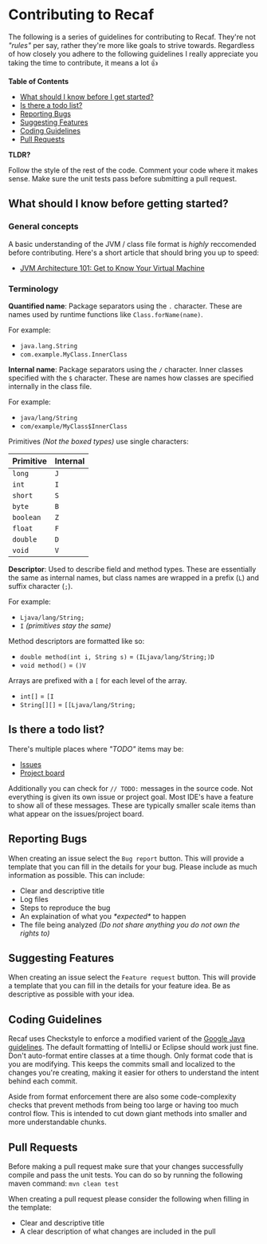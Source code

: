 # Contributing to Recaf

The following is a series of guidelines for contributing to Recaf. They're not _"rules"_ per say, rather they're more like goals to strive towards. Regardless of how closely you adhere to the following guidelines I really appreciate you taking the time to contribute, it means a lot :+1:


**Table of Contents**

 * [What should I know before I get started?](#what-should-i-know-before-getting-started)
 * [Is there a todo list?](#is-there-a-todo-list)
 * [Reporting Bugs](#reporting-bugs)
 * [Suggesting Features](#suggesting-features)
 * [Coding Guidelines](#coding-guidelines)
 * [Pull Requests](#pull-requests)
 
**TLDR?**

Follow the style of the rest of the code. Comment your code where it makes sense. Make sure the unit tests pass before submitting a pull request.

## What should I know before getting started?

### General concepts

A basic understanding of the JVM / class file format is _highly_ reccomended before contributing. Here's a short article that should bring you up to speed:

 * [JVM Architecture 101: Get to Know Your Virtual Machine](https://blog.overops.com/jvm-architecture-101-get-to-know-your-virtual-machine/)

### Terminology

**Quantified name**: Package separators using the `.` character. These are names used by runtime functions like `Class.forName(name)`.

For example: 

 * `java.lang.String`
 * `com.example.MyClass.InnerClass`

**Internal name**: Package separators using the `/` character. Inner classes specified with the `$` character. These are names how classes are specified internally in the class file.

For example: 

 * `java/lang/String`
 * `com/example/MyClass$InnerClass`

Primitives *(Not the boxed types)* use single characters:

| Primitive | Internal |
|-----------|----------|
| `long`    | `J`      |
| `int`     | `I`      |
| `short`   | `S`      |
| `byte`    | `B`      |
| `boolean` | `Z`      |
| `float`   | `F`      |
| `double`  | `D`      |
| `void`    | `V`      |

**Descriptor**: Used to describe field and method types. These are essentially the same as internal names, but class names are wrapped in a prefix (`L`) and suffix character (`;`).

For example: 

 * `Ljava/lang/String;`
 * `I` _(primitives stay the same)_
 
Method descriptors are formatted like so:
 
 * `double method(int i, String s)` = `(ILjava/lang/String;)D`
 * `void method()` = `()V`
 
Arrays are prefixed with a `[` for each level of the array.

 * `int[]` = `[I`
 * `String[][]` = `[[Ljava/lang/String;`

## Is there a todo list?

There's multiple places where _"TODO"_ items may be:

 * [Issues](https://github.com/Col-E/Recaf/issues)
 * [Project board](https://github.com/Col-E/Recaf/projects)

Additionally you can check for `// TODO:` messages in the source code. Not everything is given its own issue or project goal. Most IDE's have a feature to show all of these messages. These are typically smaller scale items than what appear on the issues/project board.

## Reporting Bugs


When creating an issue select the `Bug report` button. This will provide a template that you can fill in the details for your bug. Please include as much information as possible. This can include:

 * Clear and descriptive title
 * Log files
 * Steps to reproduce the bug 
 * An explaination of what you _\*expected\*_ to happen
 * The file being analyzed _(Do not share anything you do not own the rights to)_ 

## Suggesting Features

When creating an issue select the `Feature request` button. This will provide a template that you can fill in the details for your feature idea. Be as descriptive as possible with your idea. 

## Coding Guidelines

Recaf uses Checkstyle to enforce a modified varient of the [Google Java guidelines](https://google.github.io/styleguide/javaguide.html). The default formatting of IntelliJ or Eclipse should work just fine. Don't auto-format entire classes at a time though. Only format code that is you are modifying. This keeps the commits small and localized to the changes you're creating, making it easier for others to understand the intent behind each commit.

Aside from format enforcement there are also some code-complexity checks that prevent methods from being too large or having too much control flow. This is intended to cut down giant methods into smaller and more understandable chunks.

## Pull Requests

Before making a pull request make sure that your changes successfully compile and pass the unit tests. You can do so by running the following maven command: `mvn clean test`

When creating a pull request please consider the following when filling in the template:

 * Clear and descriptive title
 * A clear description of what changes are included in the pull
